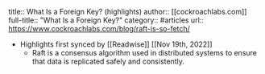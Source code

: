 title:: What Is a Foreign Key? (highlights)
author:: [[cockroachlabs.com]]
full-title:: "What Is a Foreign Key?"
category:: #articles
url:: https://www.cockroachlabs.com/blog/raft-is-so-fetch/

- Highlights first synced by [[Readwise]] [[Nov 19th, 2022]]
	- Raft is a consensus algorithm used in distributed systems to ensure that data is replicated safely and consistently.